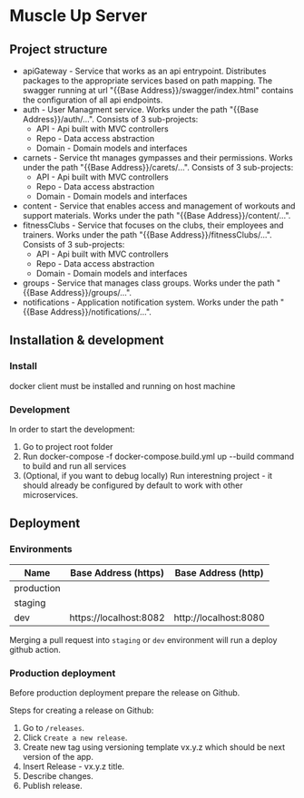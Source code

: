 # Muscle Up Server

## Project structure
* apiGateway - Service that works as an api entrypoint. Distributes packages to the appropriate services based on path mapping. The swagger running at url "{{Base Address}}/swagger/index.html" contains the configuration of all api endpoints.
* auth - User Managment service. Works under the path "{{Base Address}}/auth/...". Consists of 3 sub-projects:
    * API - Api built with MVC controllers 
    * Repo - Data access abstraction
    * Domain - Domain models and interfaces
* carnets - Service tht manages gympasses and their permissions. Works under the path "{{Base Address}}/carets/...". Consists of 3 sub-projects:
    * API - Api built with MVC controllers 
    * Repo - Data access abstraction
    * Domain - Domain models and interfaces
* content - Service that enables access and management of workouts and support materials. Works under the path "{{Base Address}}/content/...".
* fitnessClubs - Service that focuses on the clubs, their employees and trainers. Works under the path "{{Base Address}}/fitnessClubs/...". Consists of 3 sub-projects:
    * API - Api built with MVC controllers
    * Repo - Data access abstraction
    * Domain - Domain models and interfaces
* groups - Service that manages class groups. Works under the path "{{Base Address}}/groups/...".
* notifications - Application notification system. Works under the path "{{Base Address}}/notifications/...".

## Installation & development

### Install

docker client must be installed and running on host machine

### Development

In order to start the development:

1. Go to project root folder
2. Run docker-compose -f docker-compose.build.yml up --build command to build and run all services
3. (Optional, if you want to debug locally) Run interestning project - it should already be configured by default to work with other microservices.

## Deployment

### Environments

| Name    | Base Address (https)            | Base Address (http)            |
| ------- | ------------------------------- |------------------------------- |
| production |     |     |
| staging |  |  |
| dev | https://localhost:8082 | http://localhost:8080 |

Merging a pull request into `staging` or `dev` environment will run a deploy github action.

### Production deployment

Before production deployment prepare the release on Github.

Steps for creating a release on Github:

1. Go to `/releases`.
2. Click `Create a new release`.
3. Create new tag using versioning template vx.y.z which should be next version of the app.
4. Insert Release - vx.y.z title.
5. Describe changes.
6. Publish release.